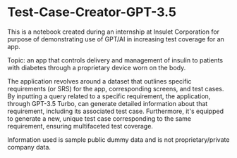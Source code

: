 # Test-Case-Creator-GPT-3.5

This is a notebook created during an internship at Insulet Corporation for purpose of demonstrating use of GPT/AI in increasing test coverage for an app.

Topic: an app that controls delivery and management of insulin to patients with diabetes through a proprietary device worn on the body.

The application revolves around a dataset that outlines specific requirements (or SRS) for the app, corresponding screens, and test cases. By inputting a query related to a specific requirement, the application, through GPT-3.5 Turbo, can generate detailed information about that requirement, including its associated test case. Furthermore, it's equipped to generate a new, unique test case corresponding to the same requirement, ensuring multifaceted test coverage.

Information used is sample public dummy data and is not proprietary/private company data.
